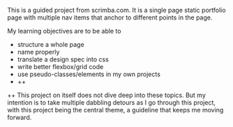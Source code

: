 This is a guided project from scrimba.com. It is a single page static portfolio page with multiple nav items that anchor to different points in the page.

My learning objectives are to be able to

- structure a whole page
- name properly
- translate a design spec into css
- write better flexbox/grid code
- use pseudo-classes/elements in my own projects
- ++

++ This project on itself does not dive deep into these topics. But my intention is to take multiple dabbling detours as I go through this project, with this project being the central theme, a guideline that keeps me moving forward.
